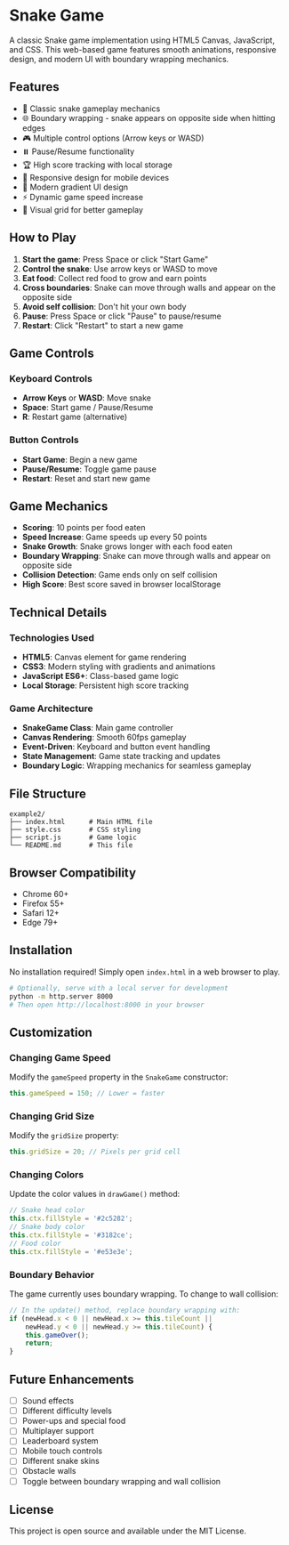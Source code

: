 # Snake Game

A classic Snake game implementation using HTML5 Canvas, JavaScript, and CSS. This web-based game features smooth animations, responsive design, and modern UI with boundary wrapping mechanics.

## Features

- 🐍 Classic snake gameplay mechanics
- 🌐 Boundary wrapping - snake appears on opposite side when hitting edges
- 🎮 Multiple control options (Arrow keys or WASD)
- ⏸️ Pause/Resume functionality
- 🏆 High score tracking with local storage
- 📱 Responsive design for mobile devices
- 🎨 Modern gradient UI design
- ⚡ Dynamic game speed increase
- 🎯 Visual grid for better gameplay

## How to Play

1. **Start the game**: Press Space or click "Start Game"
2. **Control the snake**: Use arrow keys or WASD to move
3. **Eat food**: Collect red food to grow and earn points
4. **Cross boundaries**: Snake can move through walls and appear on the opposite side
5. **Avoid self collision**: Don't hit your own body
6. **Pause**: Press Space or click "Pause" to pause/resume
7. **Restart**: Click "Restart" to start a new game

## Game Controls

### Keyboard Controls
- **Arrow Keys** or **WASD**: Move snake
- **Space**: Start game / Pause/Resume
- **R**: Restart game (alternative)

### Button Controls
- **Start Game**: Begin a new game
- **Pause/Resume**: Toggle game pause
- **Restart**: Reset and start new game

## Game Mechanics

- **Scoring**: 10 points per food eaten
- **Speed Increase**: Game speeds up every 50 points
- **Snake Growth**: Snake grows longer with each food eaten
- **Boundary Wrapping**: Snake can move through walls and appear on opposite side
- **Collision Detection**: Game ends only on self collision
- **High Score**: Best score saved in browser localStorage

## Technical Details

### Technologies Used
- **HTML5**: Canvas element for game rendering
- **CSS3**: Modern styling with gradients and animations
- **JavaScript ES6+**: Class-based game logic
- **Local Storage**: Persistent high score tracking

### Game Architecture
- **SnakeGame Class**: Main game controller
- **Canvas Rendering**: Smooth 60fps gameplay
- **Event-Driven**: Keyboard and button event handling
- **State Management**: Game state tracking and updates
- **Boundary Logic**: Wrapping mechanics for seamless gameplay

## File Structure

```
example2/
├── index.html      # Main HTML file
├── style.css       # CSS styling
├── script.js       # Game logic
└── README.md       # This file
```

## Browser Compatibility

- Chrome 60+
- Firefox 55+
- Safari 12+
- Edge 79+

## Installation

No installation required! Simply open `index.html` in a web browser to play.

```bash
# Optionally, serve with a local server for development
python -m http.server 8000
# Then open http://localhost:8000 in your browser
```

## Customization

### Changing Game Speed
Modify the `gameSpeed` property in the `SnakeGame` constructor:
```javascript
this.gameSpeed = 150; // Lower = faster
```

### Changing Grid Size
Modify the `gridSize` property:
```javascript
this.gridSize = 20; // Pixels per grid cell
```

### Changing Colors
Update the color values in `drawGame()` method:
```javascript
// Snake head color
this.ctx.fillStyle = '#2c5282';
// Snake body color  
this.ctx.fillStyle = '#3182ce';
// Food color
this.ctx.fillStyle = '#e53e3e';
```

### Boundary Behavior
The game currently uses boundary wrapping. To change to wall collision:
```javascript
// In the update() method, replace boundary wrapping with:
if (newHead.x < 0 || newHead.x >= this.tileCount || 
    newHead.y < 0 || newHead.y >= this.tileCount) {
    this.gameOver();
    return;
}
```

## Future Enhancements

- [ ] Sound effects
- [ ] Different difficulty levels
- [ ] Power-ups and special food
- [ ] Multiplayer support
- [ ] Leaderboard system
- [ ] Mobile touch controls
- [ ] Different snake skins
- [ ] Obstacle walls
- [ ] Toggle between boundary wrapping and wall collision

## License

This project is open source and available under the MIT License. 